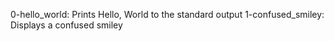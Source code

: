 0-hello_world: Prints Hello, World to the standard output
1-confused_smiley: Displays a confused smiley
